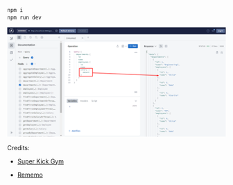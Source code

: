 ```bash
npm i
npm run dev
```

![query-purifier-example](./static/typegraphql-prisma-purifier-example.png)

Credits:
- [Super Kick Gym](https://en.bjj-bangkok.com)

- [Rememo](https://rememo.io)
